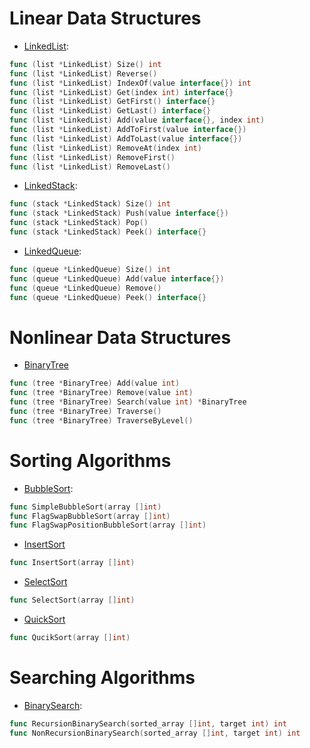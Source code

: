 Linear Data Structures
======================
* [LinkedList](https://github.com/RincLiu/Go-Algorithm/blob/master/data-structures/list/linked-list.go):
```go
func (list *LinkedList) Size() int
func (list *LinkedList) Reverse()
func (list *LinkedList) IndexOf(value interface{}) int
func (list *LinkedList) Get(index int) interface{}
func (list *LinkedList) GetFirst() interface{}
func (list *LinkedList) GetLast() interface{}
func (list *LinkedList) Add(value interface{}, index int)
func (list *LinkedList) AddToFirst(value interface{})
func (list *LinkedList) AddToLast(value interface{})
func (list *LinkedList) RemoveAt(index int)
func (list *LinkedList) RemoveFirst()
func (list *LinkedList) RemoveLast()
```
* [LinkedStack](https://github.com/RincLiu/Go-Algorithm/blob/master/data-structures/stack/linked-stack.go):
```go
func (stack *LinkedStack) Size() int
func (stack *LinkedStack) Push(value interface{})
func (stack *LinkedStack) Pop()
func (stack *LinkedStack) Peek() interface{}
```
* [LinkedQueue](https://github.com/RincLiu/Go-Algorithm/blob/master/data-structures/queue/linked-queue.go):
```go
func (queue *LinkedQueue) Size() int
func (queue *LinkedQueue) Add(value interface{})
func (queue *LinkedQueue) Remove()
func (queue *LinkedQueue) Peek() interface{}
```
Nonlinear Data Structures
========================
* [BinaryTree](https://github.com/RincLiu/Go-Algorithm/blob/master/data-structures/tree/binary-tree.go)
```go
func (tree *BinaryTree) Add(value int)
func (tree *BinaryTree) Remove(value int)
func (tree *BinaryTree) Search(value int) *BinaryTree
func (tree *BinaryTree) Traverse()
func (tree *BinaryTree) TraverseByLevel()
```
Sorting Algorithms
===============
* [BubbleSort](https://github.com/RincLiu/Go-Algorithm/blob/master/algorithms/sort/bubble-sort.go):
```go
func SimpleBubbleSort(array []int)
func FlagSwapBubbleSort(array []int)
func FlagSwapPositionBubbleSort(array []int)
```
* [InsertSort](https://github.com/RincLiu/Go-Algorithm/blob/master/algorithms/sort/insert-sort.go)
```go
func InsertSort(array []int)
```
* [SelectSort](https://github.com/RincLiu/Go-Algorithm/blob/master/algorithms/sort/select-sort.go)
```go
func SelectSort(array []int)
```
* [QuickSort](https://github.com/RincLiu/Go-Algorithm/blob/master/algorithms/sort/quick-sort.go)
```go
func QucikSort(array []int)
```
Searching Algorithms
=================
* [BinarySearch](https://github.com/RincLiu/Go-Algorithm/blob/master/algorithms/search/binary-search.go):
```go
func RecursionBinarySearch(sorted_array []int, target int) int
func NonRecursionBinarySearch(sorted_array []int, target int) int
```
